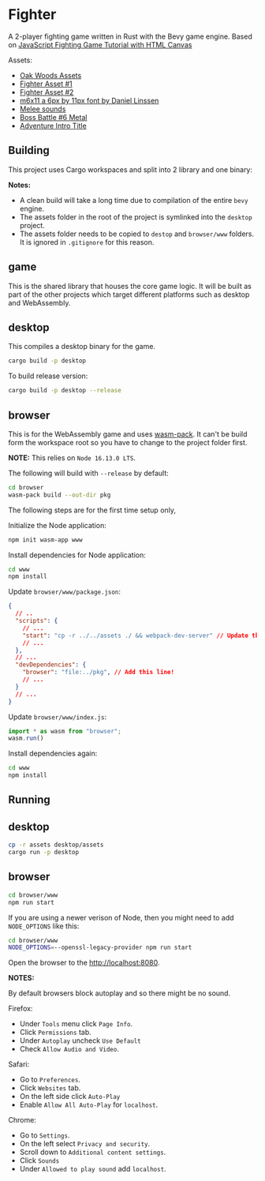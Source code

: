 # Fighter

A 2-player fighting game written in Rust with the Bevy game engine.
Based on [JavaScript Fighting Game Tutorial with HTML Canvas](https://www.youtube.com/watch?v=vyqbNFMDRGQ)

Assets:
- [Oak Woods Assets](https://brullov.itch.io/oak-woods)
- [Fighter Asset #1](https://luizmelo.itch.io/martial-hero)
- [Fighter Asset #2](https://luizmelo.itch.io/martial-hero-2)
- [m6x11 a 6px by 11px font by Daniel Linssen](https://managore.itch.io/m6x11)
- [Melee sounds](https://opengameart.org/content/3-melee-sounds)
- [Boss Battle #6 Metal](https://opengameart.org/content/boss-battle-6-metal)
- [Adventure Intro Title](https://opengameart.org/content/adventure-intro-title-cinematic-epic)

## Building

This project uses Cargo workspaces and split into 2 library and one binary:

__Notes:__
- A clean build will take a long time due to compilation of the entire `bevy` engine.
- The assets folder in the root of the project is symlinked into the `desktop` project.
- The assets folder needs to be copied to `destop` and `browser/www` folders. It is ignored in `.gitignore` for this reason.

## game 

This is the shared library that houses the core game logic. It will be built as part of the other projects which target
different platforms such as desktop and WebAssembly.

## desktop

This compiles a desktop binary for the game.

```bash
cargo build -p desktop
```

To build release version:

```bash
cargo build -p desktop --release
```

## browser

This is for the WebAssembly game and uses [wasm-pack](https://github.com/rustwasm/wasm-pack). It can't be build form the
workspace root so you have to change to the project folder first.

__NOTE:__ This relies on `Node 16.13.0 LTS`.

The following will build with `--release` by default:

```bash
cd browser
wasm-pack build --out-dir pkg
```

The following steps are for the first time setup only, 

Initialize the Node application:

```bash
npm init wasm-app www
```

Install dependencies for Node application:

```bash
cd www
npm install
```

Update `browser/www/package.json`:

```json
{
  // ..
  "scripts": {
    // ...
    "start": "cp -r ../../assets ./ && webpack-dev-server" // Update this line!
    // ...
  },
  // ...
  "devDependencies": {
    "browser": "file:../pkg", // Add this line!
    // ...
  }
  // ...
}
```

Update `browser/www/index.js`:

```javascript
import * as wasm from "browser";
wasm.run()
```

Install dependencies again:

```bash
cd www
npm install
```

## Running

## desktop

```bash
cp -r assets desktop/assets
cargo run -p desktop
```

## browser

```bash
cd browser/www
npm run start
```

If you are using a newer verison of Node, then you might need to add `NODE_OPTIONS` like this:

```bash
cd browser/www
NODE_OPTIONS=--openssl-legacy-provider npm run start
```

Open the browser to the [http://localhost:8080](http://localhost:8080/).

__NOTES:__

By default browsers block autoplay and so there might be no sound. 

Firefox: 
- Under `Tools` menu click `Page Info`.
- Click `Permissions` tab.
- Under `Autoplay` uncheck `Use Default`
- Check `Allow Audio and Video`.

Safari:
- Go to `Preferences`.
- Click `Websites` tab.
- On the left side click `Auto-Play`
- Enable `Allow All Auto-Play` for `localhost`.

Chrome:
- Go to `Settings`.
- On the left select `Privacy and security`.
- Scroll down to `Additional content settings`.
- Click `Sounds`
- Under `Allowed to play sound` add `localhost`.
